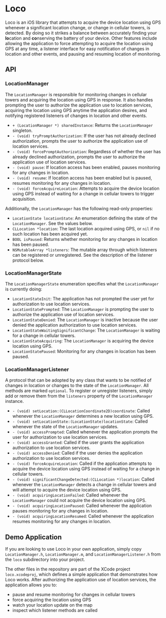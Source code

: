 # Loco

Loco is an iOS library that attempts to acquire the device location using GPS whenever a significant location change, or change in cellular towers, is detected. By doing so it strikes a balance between accurately finding your **lo**cation and **co**nserving the battery of your device. Other features include allowing the application to force attempting to acquire the location using GPS at any time, a listener interface for easy notification of changes in location and other events, and pausing and resuming location of monitoring.

## API

### LocationManager

The `LocationManager` is responsible for monitoring changes in cellular towers and acquiring the location using GPS in response. It also handles prompting the user to authorize the application use to location services, acquiring the location using GPS anytime the application desires, and notifying registered listeners of changes in location and other events.

* `+ (LocationManager *) sharedInstance`: Returns the `LocationManager` singleton.
* `- (void) tryPromptAuthorization`: If the user has not already declined authorization, prompts the user to authorize the application use of location services.
* `- (void) forcePromptAuthorization`: Regardless of whether the user has already declined authorization, prompts the user to authorize the application use of location services.
* `- (void) pause`: If location access has been enabled, pauses monitoring for any changes in location.
* `- (void) resume`: If location access has been enabled but is paused, resumes monitoring for any changes in location.
* `- (void) forceAcquireLocation`: Attempts to acquire the device location using GPS instead of waiting for a change in cellular towers to trigger acquisition.

Additionally, the `LocationManager` has the following read-only properties:

* `LocationState locationState`: An enumeration defining the state of the `LocationManager`. See the values below.
* `CLLocation *location`: The last location acquired using GPS, or `nil` if no such location has been acquired yet.
* `BOOL isPaused`: Returns whether monitoring for any changes in location has been paused.
* `NSMutableArray *listeners`: The mutable array through which listeners can be registered or unregistered. See the description of the listener protocol below.

### LocationManagerState

The `LocationManagerState` enumeration specifies what the `LocationManager` is currently doing:

* `LocationStateInit`: The application has not prompted the user yet for authorization to use location services.
* `LocationStatePrompted`: The `LocationManager` is prompting the user to authorize the application use of location services.
* `LocationStateDenied`: The `LocationManager` is inactive because the user denied the application authorization to use location services.
* `LocationStateWaitingSignificantChange`: The `LocationManager` is waiting for a change in cellular towers.
* `LocationStateAcquiring`: The `LocationManager` is acquiring the device location using GPS.
* `LocationStatePaused`: Monitoring for any changes in location has been paused.

### LocationManagerListener

A protocol that can be adopted by any class that wants to be notified of changes in location or changes to the state of the `LocationManager`. All methods are marked `optional`. To register or unregister listeners, simply add or remove them from the `listeners` property of the `LocationManager` instance.

* `- (void) setLocation:(CLLocationCoordinate2D)coordinate`: Called whenever the `LocationManager` determines a new location using GPS.
* `- (void) setLocationState:(LocationState)locationState`: Called whenever the state of the `LocationManager` updates.
* `- (void) accessPrompted`: Called whenever the application prompts the user for authorization to use location services.
* `- (void) accessGranted`: Called if the user grants the application authorization to use location services.
* `- (void) accessDenied`: Called if the user denies the application authorization to use location services.
* `- (void) forceAcquireLocation`: Called if the application attempts to acquire the device location using GPS instead of waiting for a change in cellular towers.
* `- (void) significantChangeDetected:(CLLocation *)location`: Called whenever the `LocationManager` detects a change in cellular towers and will attempt to acquire the device location using GPS.
* `- (void) acquiringLocationFailed`: Called whenever the `LocationManager` could not acquire the device location using GPS.
* `- (void) acquiringLocationPaused`: Called whenever the application pauses monitoring for any changes in location.
* `- (void) acquiringLocationResumed`: Called whenever the application resumes monitoring for any changes in location.

## Demo Application

If you are looking to use Loco in your own application, simply copy `LocationManager.h`, `LocationManager.m`, and `LocationManagerListener.h` from the `loco` subdirectory into your project.

The other files in the repository are part of the XCode project `loco.xcodeproj`, which defines a simple application that demonstrates how Loco works. After authorizing the application use of location services, the application allows you to:

  * pause and resume monitoring for changes in cellular towers
  * force acquiring the location using GPS
  * watch your location update on the map
  * inspect which listener methods are called

